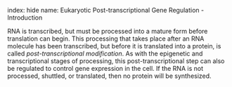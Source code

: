 index: hide
name: Eukaryotic Post-transcriptional Gene Regulation - Introduction

RNA is transcribed, but must be processed into a mature form before translation can begin. This processing that takes place after an RNA molecule has been transcribed, but before it is translated into a protein, is called  *post-transcriptional modification*. As with the epigenetic and transcriptional stages of processing, this post-transcriptional step can also be regulated to control gene expression in the cell. If the RNA is not processed, shuttled, or translated, then no protein will be synthesized.
